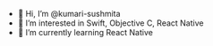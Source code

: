 - 👋 Hi, I’m @kumari-sushmita
- 👀 I’m interested in Swift, Objective C, React Native
- 🌱 I’m currently learning React Native

<!---
kumari-sushmita/kumari-sushmita is a ✨ special ✨ repository because its `README.md` (this file) appears on your GitHub profile.
You can click the Preview link to take a look at your changes.
--->
